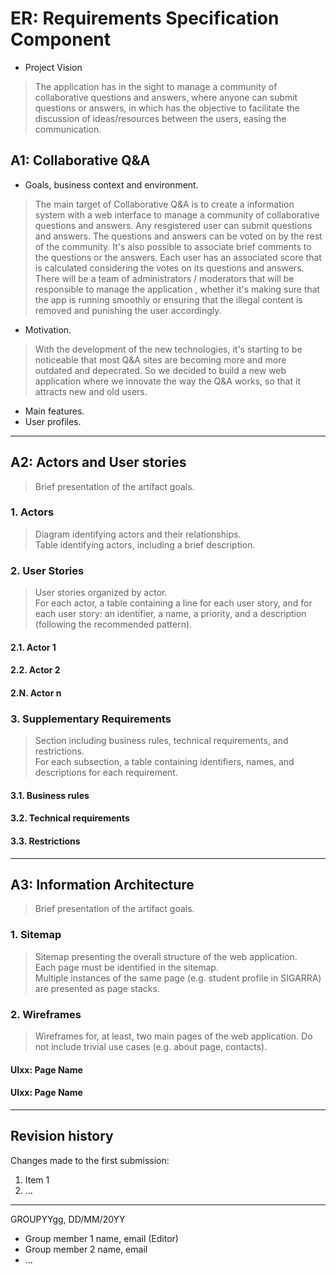# ER: Requirements Specification Component

- Project Vision
> The application has in the sight to manage a community of collaborative questions and answers, where anyone can submit questions or answers, in which has the objective to facilitate the discussion of ideas/resources between the users, easing the communication.

## A1: Collaborative Q&A

- Goals, business context and environment.  
> The main target of Collaborative Q&A is to create a information system with a web interface to manage a community of collaborative questions and answers. Any resgistered user can submit questions and answers. The questions and answers can be voted on by the rest of the community. It's also possible to associate brief comments to the questions or the answers. Each user has an associated score that is calculated considering the votes on its questions and answers.
> There will be a team of administrators / moderators that will be responsible to manage the application , whether it's making sure that the app is running smoothly or ensuring that the illegal content is removed and punishing the user accordingly.
- Motivation.  
> With the development of the new technologies, it's starting to be noticeable that most Q&A sites are becoming more and more outdated and depecrated. So we decided to build a new web application where we innovate the way the Q&A works, so that it attracts new and old users.
- Main features.  
- User profiles.


---


## A2: Actors and User stories

> Brief presentation of the artifact goals.


### 1. Actors

> Diagram identifying actors and their relationships.  
> Table identifying actors, including a brief description.


### 2. User Stories

> User stories organized by actor.  
> For each actor, a table containing a line for each user story, and for each user story: an identifier, a name, a priority, and a description (following the recommended pattern).

#### 2.1. Actor 1

#### 2.2. Actor 2

#### 2.N. Actor n


### 3. Supplementary Requirements

> Section including business rules, technical requirements, and restrictions.  
> For each subsection, a table containing identifiers, names, and descriptions for each requirement.

#### 3.1. Business rules

#### 3.2. Technical requirements

#### 3.3. Restrictions


---


## A3: Information Architecture

> Brief presentation of the artifact goals.


### 1. Sitemap

> Sitemap presenting the overall structure of the web application.  
> Each page must be identified in the sitemap.  
> Multiple instances of the same page (e.g. student profile in SIGARRA) are presented as page stacks.


### 2. Wireframes

> Wireframes for, at least, two main pages of the web application.
> Do not include trivial use cases (e.g. about page, contacts).


#### UIxx: Page Name

#### UIxx: Page Name


---


## Revision history

Changes made to the first submission:
1. Item 1
1. ...

***
GROUPYYgg, DD/MM/20YY

* Group member 1 name, email (Editor)
* Group member 2 name, email
* ...